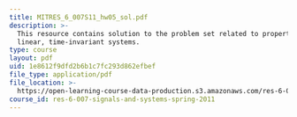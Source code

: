 ```yaml
---
title: MITRES_6_007S11_hw05_sol.pdf
description: >-
  This resource contains solution to the problem set related to properties of
  linear, time-invariant systems.
type: course
layout: pdf
uid: 1e8612f9dfd2b6b1c7fc293d862efbef
file_type: application/pdf
file_location: >-
  https://open-learning-course-data-production.s3.amazonaws.com/res-6-007-signals-and-systems-spring-2011/1e8612f9dfd2b6b1c7fc293d862efbef_MITRES_6_007S11_hw05_sol.pdf
course_id: res-6-007-signals-and-systems-spring-2011
---
```

